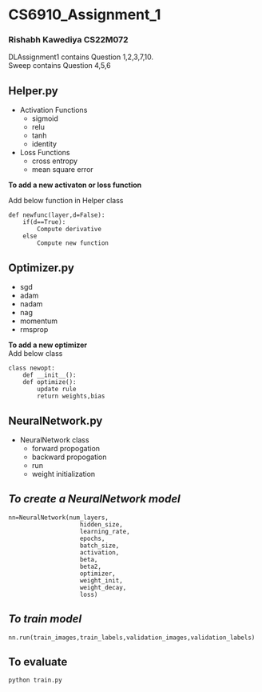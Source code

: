 # CS6910_Assignment_1
### Rishabh Kawediya CS22M072

DLAssignment1 contains Question 1,2,3,7,10.<br>
Sweep contains Question 4,5,6

## **Helper.py**
- Activation Functions
    - sigmoid
    - relu
    - tanh
    - identity
- Loss Functions
    - cross entropy
    - mean square error

**To add a new activaton or loss function**

Add below function in  Helper class 
```
def newfunc(layer,d=False):
    if(d==True):
        Compute derivative
    else
        Compute new function
```
    
## **Optimizer.py**
  - sgd
  - adam
  - nadam
  - nag
  - momentum
  - rmsprop
  
**To add a new optimizer**<br>
Add below class
```
class newopt:
    def __init__():
    def optimize():
        update rule
        return weights,bias
```
## **NeuralNetwork.py**
- NeuralNetwork class
    - forward propogation
    - backward propogation
    - run
    - weight initialization

## *To create a NeuralNetwork model*
```
nn=NeuralNetwork(num_layers,
                    hidden_size,
                    learning_rate,
                    epochs,
                    batch_size,
                    activation,
                    beta,
                    beta2,
                    optimizer, 
                    weight_init,
                    weight_decay,
                    loss)
```
## *To train model*
```
nn.run(train_images,train_labels,validation_images,validation_labels)
```

## **To evaluate**

```
python train.py
```
  
    
   




